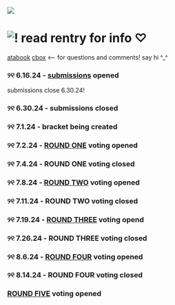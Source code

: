 ![](https://komarev.com/ghpvc/?username=ptskinbracket&style=flat&color=7f5b41) 

# ![!](https://i.postimg.cc/43mg7RNZ/IMG-0432.gif) read rentry for info ♡
[atabook](https://ptskinbracket.atabook.org/) [cbox](https://my.cbox.ws/ptskinbracket) <-- for questions and comments! say hi ^_^
### ୨୧ 6.16.24 - [submissions](https://forms.gle/tmdqDuMRtik5KeaC6) opened
  submissions close 6.30.24!
### ୨୧ 6.30.24 - submissions closed
### ୨୧ 7.1.24 - bracket being created
### ୨୧ 7.2.24 - [ROUND ONE](https://forms.gle/z9KU34sNgN9zvXsJ9) voting opened
### ୨୧ 7.4.24 - ROUND ONE voting closed
### ୨୧ 7.8.24 - [ROUND TWO](https://forms.gle/M9YcqBk6iyEkTZfY9) voting opened
### ୨୧ 7.11.24 - ROUND TWO voting closed
### ୨୧ 7.19.24 - [ROUND THREE](https://forms.gle/3qXuSd7iGMbS99EV8) voting opend
### ୨୧ 7.26.24 - ROUND THREE voting closed
### ୨୧ 8.6.24 - [ROUND FOUR](https://forms.gle/sY7YTc6NWUHx4kCLA) voting opened
### ୨୧ 8.14.24 - ROUND FOUR voting closed
### [ROUND FIVE](https://forms.gle/STGYmDyEx7zkofH8A) voting opened

